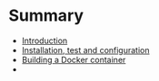 # Summary

* [Introduction](README.md)
* [Installation, test and configuration](chapter1.md)
* [Building a Docker container](chaper2.md)
* 

